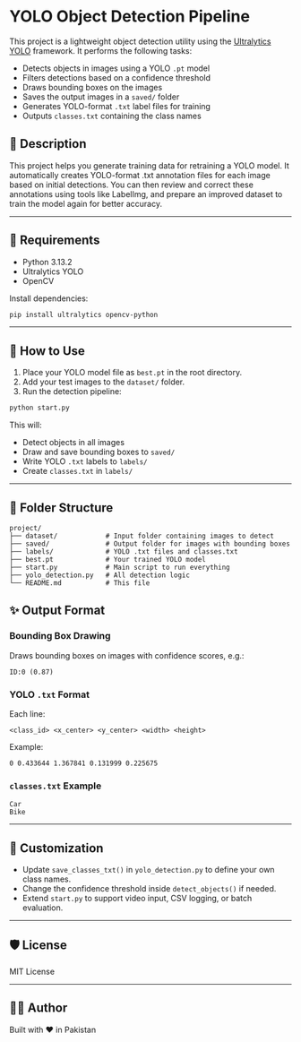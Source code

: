 # YOLO Object Detection Pipeline

This project is a lightweight object detection utility using the [Ultralytics YOLO](https://github.com/ultralytics/ultralytics) framework. It performs the following tasks:

* Detects objects in images using a YOLO `.pt` model
* Filters detections based on a confidence threshold
* Draws bounding boxes on the images
* Saves the output images in a `saved/` folder
* Generates YOLO-format `.txt` label files for training
* Outputs `classes.txt` containing the class names


## 📝 Description
This project helps you generate training data for retraining a YOLO model. It automatically creates YOLO-format .txt annotation files for each image based on initial detections. You can then review and correct these annotations using tools like LabelImg, and prepare an improved dataset to train the model again for better accuracy.




---

## 🔧 Requirements

* Python 3.13.2
* Ultralytics YOLO
* OpenCV

Install dependencies:

```bash
pip install ultralytics opencv-python
```

---

## 🚀 How to Use

1. Place your YOLO model file as `best.pt` in the root directory.
2. Add your test images to the `dataset/` folder.
3. Run the detection pipeline:

```bash
python start.py
```

This will:

* Detect objects in all images
* Draw and save bounding boxes to `saved/`
* Write YOLO `.txt` labels to `labels/`
* Create `classes.txt` in `labels/`

---

## 📁 Folder Structure

```
project/
├── dataset/            # Input folder containing images to detect
├── saved/              # Output folder for images with bounding boxes
├── labels/             # YOLO .txt files and classes.txt
├── best.pt             # Your trained YOLO model
├── start.py            # Main script to run everything
├── yolo_detection.py   # All detection logic
└── README.md           # This file
```

## ✨ Output Format

### Bounding Box Drawing

Draws bounding boxes on images with confidence scores, e.g.:

```
ID:0 (0.87)
```

### YOLO `.txt` Format

Each line:

```
<class_id> <x_center> <y_center> <width> <height>
```

Example:

```
0 0.433644 1.367841 0.131999 0.225675
```

### `classes.txt` Example

```
Car
Bike
```

---

## 🧠 Customization

* Update `save_classes_txt()` in `yolo_detection.py` to define your own class names.
* Change the confidence threshold inside `detect_objects()` if needed.
* Extend `start.py` to support video input, CSV logging, or batch evaluation.

---

## 🛡 License

MIT License

---

## 👨‍💻 Author

Built with ❤️ in Pakistan
